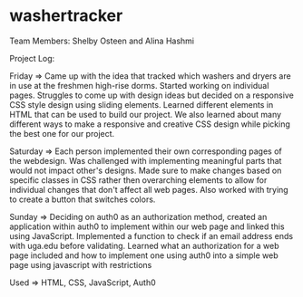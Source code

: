 # washertracker
Team Members: Shelby Osteen and Alina Hashmi

Project Log:

Friday =>
 Came up with the idea that tracked which washers and dryers are in use at the freshmen high-rise dorms.
 Started working on individual pages. 
 Struggles to come up with design ideas but decided on a responsive CSS style design using sliding elements.
 Learned different elements in HTML that can be used to build our project. We also learned about many different ways to make a responsive and creative CSS design while picking the best one for our project.

Saturday => 
 Each person implemented their own corresponding pages of the webdesign.
 Was challenged with implementing meaningful parts that would not impact other's designs.
 Made sure to make changes based on specific classes in CSS rather then overarching elements to allow for individual changes that don't affect all web pages.
 Also worked with trying to create a button that switches colors.

Sunday => 
 Deciding on auth0 as an authorization method, created an application within auth0 to implement within our web page and linked this using JavaScript. 
 Implemented a function to check if an email address ends with uga.edu before validating.
 Learned what an authorization for a web page included and how to implement one using auth0 into a simple web page using javascript with restrictions

Used =>
 HTML, CSS, JavaScript, Auth0
 

